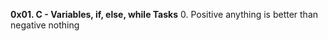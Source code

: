 **0x01. C - Variables, if, else, while Tasks**
0. Positive anything is better than negative nothing

